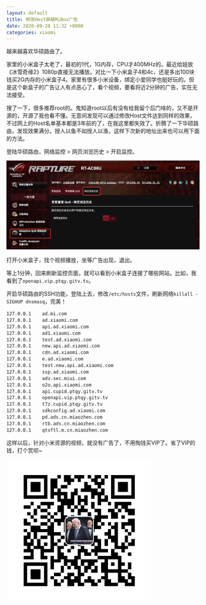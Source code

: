 ```yaml
---
layout: default
title: 修改Host屏蔽MiBox广告
date: 2020-09-28 11:32 +0800
categories: xiaomi
---
```


越来越喜欢华硕路由了。

家里的小米盒子太老了，最初的1代，1G内存，CPU才400MHz的。最近给娃放《冰雪奇缘2》1080p直接无法播放。对比一下小米盒子4和4c，还是多出100块钱买2G内存的小米盒子4。家里有很多小米设备，绑定小爱同学也挺好玩的。但是这个新盒子的广告让人有点恶心了，看个视频，要看将近2分钟的广告，实在无法接受。

搜了一下，很多推荐root的。鬼知道root以后有没有给我留个后门啥的，又不是开源的，开源了我也看不懂。无意间发现可以通过修改Host文件达到同样的效果，不过网上的Host名单基本都是3年前的了，在我这里都失效了。折腾了一下华硕路由，发现效果满分。授人以鱼不如授人以渔，这样下次新的地址出来也可以用下面的方法。

登陆华硕路由，网络监控 > 网页浏览历史 > 开启监控。

![img](/images/ausu_router_browser_history.png)


打开小米盒子，找个视频播放，坐等广告出现，退出。

等上1分钟，回来刷新监控页面，就可以看到小米盒子连接了哪些网站。比如，我看到了`openapi.vip.ptqy.gitv.tv`。

开启华硕路由的SSH功能，登陆上去，修改`/etc/hosts`文件，刷新网络`killall -SIGHUP dnsmasq`，完美！

```bash
127.0.0.1    ad.mi.com
127.0.0.1    ad.xiaomi.com
127.0.0.1    api.ad.xiaomi.com
127.0.0.1    ad1.xiaomi.com
127.0.0.1    test.ad.xiaomi.com
127.0.0.1    new.api.ad.xiaomi.com
127.0.0.1    cdn.ad.xiaomi.com
127.0.0.1    e.ad.xiaomi.com
127.0.0.1    test.new.api.ad.xiaomi.com
127.0.0.1    ssp.ad.xiaomi.com
127.0.0.1    adv.sec.miui.com
127.0.0.1    o2o.api.xiaomi.com
127.0.0.1    api.cupid.ptqy.gitv.tv
127.0.0.1    openapi.vip.ptqy.gitv.tv
127.0.0.1    t7z.cupid.ptqy.gitv.tv
127.0.0.1    sdkconfig.ad.xiaomi.com
127.0.0.1    pd.ads.cn.miaozhen.com
127.0.0.1    rtb.ads.cn.miaozhen.com
127.0.0.1    qtsftl.m.cn.miaozhen.com
```

这样以后，针对小米资源的视频，就没有广告了，不用掏钱买VIP了。省了VIP的钱，打个赏呗~

![img](/images/alipay_receiver_qrcode.jpg)